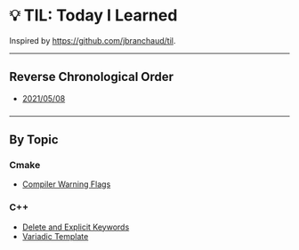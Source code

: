 # :bulb: TIL: Today I Learned

Inspired by https://github.com/jbranchaud/til.

---
## Reverse Chronological Order
- [2021/05/08](conda/20210508.md)

###

---
## By Topic

### Cmake

- [Compiler Warning Flags](compiler-warning-flags.md)

### C++

- [Delete and Explicit Keywords](c++/delete-and-explicit-keywords.md)
- [Variadic Template](c++/variadic-template.md)



